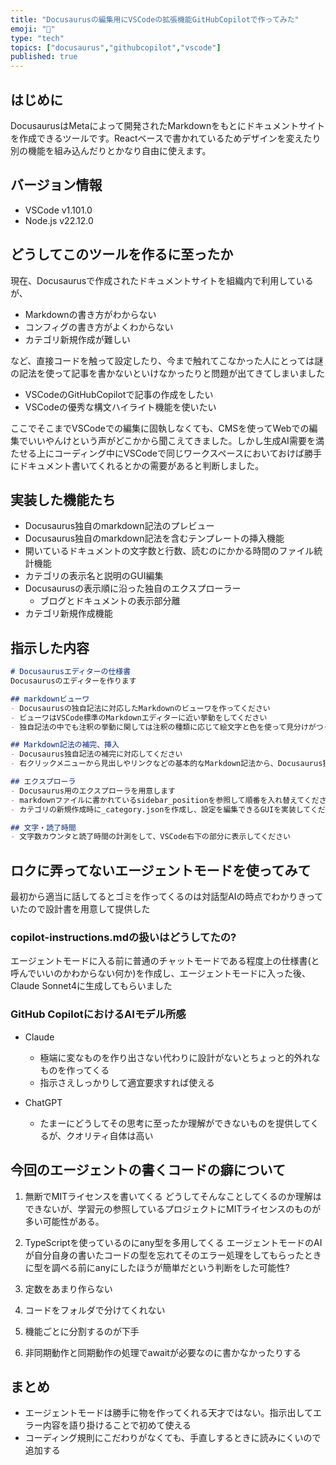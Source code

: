 ```yaml
---
title: "Docusaurusの編集用にVSCodeの拡張機能GitHubCopilotで作ってみた"
emoji: "🦕"
type: "tech" 
topics: ["docusaurus","githubcopilot","vscode"]
published: true
---
```


## はじめに
DocusaurusはMetaによって開発されたMarkdownをもとにドキュメントサイトを作成できるツールです。Reactベースで書かれているためデザインを変えたり別の機能を組み込んだりとかなり自由に使えます。

## バージョン情報
- VSCode v1.101.0
- Node.js v22.12.0

## どうしてこのツールを作るに至ったか
現在、Docusaurusで作成されたドキュメントサイトを組織内で利用しているが、

- Markdownの書き方がわからない
- コンフィグの書き方がよくわからない
- カテゴリ新規作成が難しい

など、直接コードを触って設定したり、今まで触れてこなかった人にとっては謎の記法を使って記事を書かないといけなかったりと問題が出てきてしまいました

- VSCodeのGitHubCopilotで記事の作成をしたい
- VSCodeの優秀な構文ハイライト機能を使いたい

ここでそこまでVSCodeでの編集に固執しなくても、CMSを使ってWebでの編集でいいやんけという声がどこかから聞こえてきました。しかし生成AI需要を満たせる上にコーディング中にVSCodeで同じワークスペースにおいておけば勝手にドキュメント書いてくれるとかの需要があると判断しました。

## 実装した機能たち
- Docusaurus独自のmarkdown記法のプレビュー
- Docusaurus独自のmarkdown記法を含むテンプレートの挿入機能
- 開いているドキュメントの文字数と行数、読むのにかかる時間のファイル統計機能
- カテゴリの表示名と説明のGUI編集
- Docusaurusの表示順に沿った独自のエクスプローラー
    - ブログとドキュメントの表示部分離
- カテゴリ新規作成機能

## 指示した内容
```markdown
# Docusaurusエディターの仕様書
Docusaurusのエディターを作ります

## markdownビューワ
- Docusaurusの独自記法に対応したMarkdownのビューワを作ってください
- ビューワはVSCode標準のMarkdownエディターに近い挙動をしてください
- 独自記法の中でも注釈の挙動に関しては注釈の種類に応じて絵文字と色を使って見分けがつくようにしてください

## Markdown記法の補完、挿入
- Docusaurus独自記法の補完に対応してください
- 右クリックメニューから見出しやリンクなどの基本的なMarkdown記法から、Docusaurus独自記法の挿入に対応してください

## エクスプローラ
- Docusaurus用のエクスプローラを用意します
- markdownファイルに書かれているsidebar_positionを参照して順番を入れ替えてください
- カテゴリの新規作成時に_category.jsonを作成し、設定を編集できるGUIを実装してください

## 文字・読了時間
- 文字数カウンタと読了時間の計測をして、VSCode右下の部分に表示してください
```

## ロクに弄ってないエージェントモードを使ってみて
最初から適当に話してるとゴミを作ってくるのは対話型AIの時点でわかりきっていたので設計書を用意して提供した

### copilot-instructions.mdの扱いはどうしてたの?
エージェントモードに入る前に普通のチャットモードである程度上の仕様書(と呼んでいいのかわからない何か)を作成し、エージェントモードに入った後、Claude Sonnet4に生成してもらいました

### GitHub CopilotにおけるAIモデル所感
- Claude
    - 極端に変なものを作り出さない代わりに設計がないとちょっと的外れなものを作ってくる
    - 指示さえしっかりして適宜要求すれば使える

- ChatGPT
    - たまーにどうしてその思考に至ったか理解ができないものを提供してくるが、クオリティ自体は高い

## 今回のエージェントの書くコードの癖について
1. 無断でMITライセンスを書いてくる
どうしてそんなことしてくるのか理解はできないが、学習元の参照しているプロジェクトにMITライセンスのものが多い可能性がある。

2. TypeScriptを使っているのにany型を多用してくる
エージェントモードのAIが自分自身の書いたコードの型を忘れてそのエラー処理をしてもらったときに型を調べる前にanyにしたほうが簡単だという判断をした可能性?

3. 定数をあまり作らない
4. コードをフォルダで分けてくれない
5. 機能ごとに分割するのが下手
6. 非同期動作と同期動作の処理でawaitが必要なのに書かなかったりする

## まとめ
- エージェントモードは勝手に物を作ってくれる天才ではない。指示出してエラー内容を語り掛けることで初めて使える
- コーディング規則にこだわりがなくても、手直しするときに読みにくいので追加する
